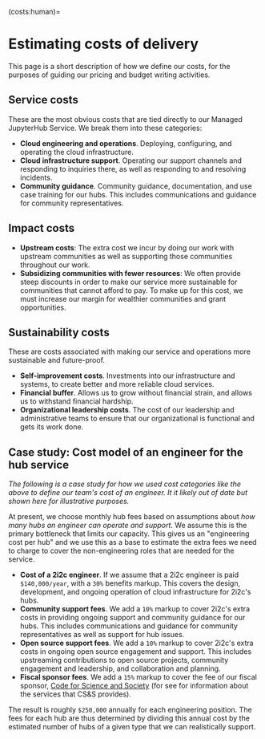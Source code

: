 (costs:human)=

# Estimating costs of delivery

This page is a short description of how we define our costs, for the purposes of guiding our pricing and budget writing activities.

## Service costs

These are the most obvious costs that are tied directly to our Managed JupyterHub Service.
We break them into these categories:

- **Cloud engineering and operations**. Deploying, configuring, and operating the cloud infrastructure.
- **Cloud infrastructure support**. Operating our support channels and responding to inquiries there, as well as responding to and resolving incidents.
- **Community guidance**. Community guidance, documentation, and use case training for our hubs. This includes communications and guidance for community representatives.

## Impact costs

- **Upstream costs**: The extra cost we incur by doing our work with upstream communities as well as supporting those communities throughout our work.
- **Subsidizing communities with fewer resources**: We often provide steep discounts in order to make our service more sustainable for communities that cannot afford to pay.
  To make up for this cost, we must increase our margin for wealthier communities and grant opportunities.

## Sustainability costs

These are costs associated with making our service and operations more sustainable and future-proof.

- **Self-improvement costs**. Investments into our infrastructure and systems, to create better and more reliable cloud services.
- **Financial buffer**. Allows us to grow without financial strain, and allows us to withstand financial hardship.
- **Organizational leadership costs**. The cost of our leadership and administrative teams to ensure that our organizational is functional and gets its work done.

## Case study: Cost model of an engineer for the hub service

_The following is a case study for how we used cost categories like the above to define our team's cost of an engineer. It it likely out of date but shown here for illustrative purposes._

At present, we choose monthly hub fees based on assumptions about _how many hubs an engineer can operate and support_.
We assume this is the primary bottleneck that limits our capacity.
This gives us an "engineering cost per hub" and we use this as a base to estimate the extra fees we need to charge to cover the non-engineering roles that are needed for the service.

- **Cost of a 2i2c engineer**. If we assume that a 2i2c engineer is paid `$140,000/year`, with a `30%` benefits markup. This covers the design, development, and ongoing operation of cloud infrastructure for 2i2c's hubs.
- **Community support fees**. We add a `10%` markup to cover 2i2c's extra costs in providing ongoing support and community guidance for our hubs. This includes communications and guidance for community representatives as well as support for hub issues.
- **Open source support fees**. We add a `10%` markup to cover 2i2c's extra costs in ongoing open source engagement and support. This includes upstreaming contributions to open source projects, community engagement and leadership, and collaboration and planning.
- **Fiscal sponsor fees**. We add a `15%` markup to cover the fee of our fiscal sponsor, [Code for Science and Society](https://codeforscience.org/) (for see [](structure:fiscal-sponsor) for information about the services that CS&S provides).

The result is roughly `$250,000` annually for each engineering position.
The fees for each hub are thus determined by dividing this annual cost by the estimated number of hubs of a given type that we can realistically support.
